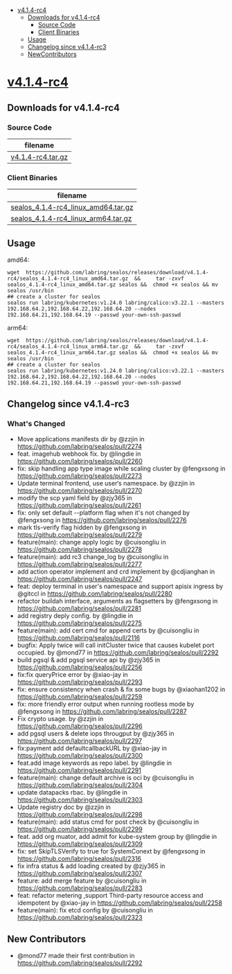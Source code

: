 - [v4.1.4-rc4](#v414-rc4httpsgithubcomlabringsealosreleasestagv414-rc4)
  - [Downloads for v4.1.4-rc4](#downloads-for-v414-rc4)
    - [Source Code](#source-code)
    - [Client Binaries](#client-binaries)
  - [Usage](#usage)
  - [Changelog since v4.1.4-rc3](#changelog-since-v414-rc3)
  - [NewContributors](#new-contributors)


# [v4.1.4-rc4](https://github.com/labring/sealos/releases/tag/v4.1.4-rc4)

## Downloads for v4.1.4-rc4


### Source Code

filename |
-------- |
[v4.1.4-rc4.tar.gz](https://github.com/labring/sealos/archive/refs/tags/v4.1.4-rc4.tar.gz) |

### Client Binaries

filename |
-------- |
[sealos_4.1.4-rc4_linux_amd64.tar.gz](https://github.com/labring/sealos/releases/download/v4.1.4-rc4/sealos_4.1.4-rc4_linux_amd64.tar.gz) |
[sealos_4.1.4-rc4_linux_arm64.tar.gz](https://github.com/labring/sealos/releases/download/v4.1.4-rc4/sealos_4.1.4-rc4_linux_arm64.tar.gz) |

## Usage

amd64:

```shell
wget  https://github.com/labring/sealos/releases/download/v4.1.4-rc4/sealos_4.1.4-rc4_linux_amd64.tar.gz  &&     tar -zxvf sealos_4.1.4-rc4_linux_amd64.tar.gz sealos &&  chmod +x sealos && mv sealos /usr/bin
## create a cluster for sealos
sealos run labring/kubernetes:v1.24.0 labring/calico:v3.22.1 --masters 192.168.64.2,192.168.64.22,192.168.64.20 --nodes 192.168.64.21,192.168.64.19 --passwd your-own-ssh-passwd
```

arm64:

```shell
wget  https://github.com/labring/sealos/releases/download/v4.1.4-rc4/sealos_4.1.4-rc4_linux_arm64.tar.gz  &&     tar -zxvf sealos_4.1.4-rc4_linux_arm64.tar.gz sealos &&  chmod +x sealos && mv sealos /usr/bin
## create a cluster for sealos
sealos run labring/kubernetes:v1.24.0 labring/calico:v3.22.1 --masters 192.168.64.2,192.168.64.22,192.168.64.20 --nodes 192.168.64.21,192.168.64.19 --passwd your-own-ssh-passwd
```


## Changelog since v4.1.4-rc3

### What's Changed
* Move applications manifests dir by @zzjin in https://github.com/labring/sealos/pull/2274
* feat. imagehub webhook fix. by @lingdie in https://github.com/labring/sealos/pull/2260
* fix: skip handling app type image while scaling cluster by @fengxsong in https://github.com/labring/sealos/pull/2273
* Update terminal frontend, use user‘s namespace. by @zzjin in https://github.com/labring/sealos/pull/2270
* modify the scp yaml field by @zjy365 in https://github.com/labring/sealos/pull/2261
* fix: only set default --platform flag when it's not changed by @fengxsong in https://github.com/labring/sealos/pull/2276
* mark tls-verify flag hidden by @fengxsong in https://github.com/labring/sealos/pull/2279
* feature(main): change apply logic by @cuisongliu in https://github.com/labring/sealos/pull/2278
* feature(main): add rc3 change_log by @cuisongliu in https://github.com/labring/sealos/pull/2277
* add action operator implement and crd implement by @cdjianghan in https://github.com/labring/sealos/pull/2247
* feat: deploy terminal in user's namespace and support apisix ingress by @gitccl in https://github.com/labring/sealos/pull/2280
* refactor buildah interface, arguments as flagsetters by @fengxsong in https://github.com/labring/sealos/pull/2281
* add registry deply config. by @lingdie in https://github.com/labring/sealos/pull/2275
* feature(main): add cert cmd for append certs by @cuisongliu in https://github.com/labring/sealos/pull/2116
* bugfix: Apply twice will call initCluster twice that causes kubelet port occupied. by @mond77 in https://github.com/labring/sealos/pull/2292
* build pgsql & add pgsql service api by @zjy365 in https://github.com/labring/sealos/pull/2256
* fix:fix queryPrice error by @xiao-jay in https://github.com/labring/sealos/pull/2293
* fix: ensure consistency when crash & fix some bugs by @xiaohan1202 in https://github.com/labring/sealos/pull/2259
* fix: more friendly error output when running rootless mode  by @fengxsong in https://github.com/labring/sealos/pull/2287
* Fix crypto usage. by @zzjin in https://github.com/labring/sealos/pull/2296
* add pgsql users & delete iops througput by @zjy365 in https://github.com/labring/sealos/pull/2297
* fix:payment add defaultcallbackURL by @xiao-jay in https://github.com/labring/sealos/pull/2300
* feat.add image keywords as repo label. by @lingdie in https://github.com/labring/sealos/pull/2291
* feature(main): change default archive is oci by @cuisongliu in https://github.com/labring/sealos/pull/2304
* update datapacks rbac. by @lingdie in https://github.com/labring/sealos/pull/2303
* Update registry doc by @zzjin in https://github.com/labring/sealos/pull/2298
* feature(main): add status cmd for post check by @cuisongliu in https://github.com/labring/sealos/pull/2299
* feat. add org muator, add admit for kube-system group  by @lingdie in https://github.com/labring/sealos/pull/2309
* fix: set SkipTLSVerify to true for SystemConext  by @fengxsong in https://github.com/labring/sealos/pull/2316
* fix infra status & add loading created by @zjy365 in https://github.com/labring/sealos/pull/2307
* feature: add merge feature by @cuisongliu in https://github.com/labring/sealos/pull/2283
* feat: refactor metering ,support Third-party resource access and idempotent by @xiao-jay in https://github.com/labring/sealos/pull/2258
* feature(main): fix etcd config by @cuisongliu in https://github.com/labring/sealos/pull/2323

## New Contributors
* @mond77 made their first contribution in https://github.com/labring/sealos/pull/2292




